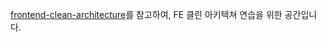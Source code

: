 [frontend-clean-architecture](https://github.com/bespoyasov/frontend-clean-architecture/)를 참고하여, FE 클린 아키텍쳐 연습을 위한 공간입니다.
